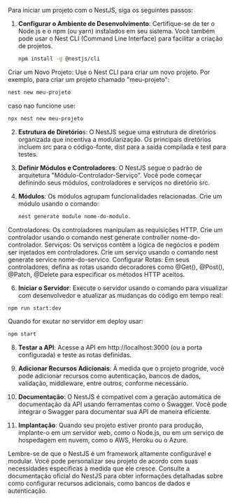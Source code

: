 Para iniciar um projeto com o NestJS, siga os seguintes passos:

1. **Configurar o Ambiente de Desenvolvimento**:
   Certifique-se de ter o Node.js e o npm (ou yarn) instalados em seu sistema. Você também pode usar o Nest CLI (Command Line Interface) para facilitar a criação de projetos.
   ```bash
   npm install -g @nestjs/cli
Criar um Novo Projeto:
Use o Nest CLI para criar um novo projeto. Por exemplo, para criar um projeto chamado "meu-projeto":

```bash
nest new meu-projeto
```
caso nao funcione use: 

```bash
npx nest new meu-projeto
```
2. **Estrutura de Diretório**s:
O NestJS segue uma estrutura de diretórios organizada que incentiva a modularização. Os principais diretórios incluem src para o código-fonte, dist para a saída compilada e test para testes.

3. **Definir Módulos e Controladores**:
O NestJS segue o padrão de arquitetura "Módulo-Controlador-Serviço". Você pode começar definindo seus módulos, controladores e serviços no diretório src.

4. **Módulos**: Os módulos agrupam funcionalidades relacionadas. Crie um módulo usando o comando:
   ```bash
   nest generate module nome-do-modulo.
   ``` 
Controladores: Os controladores manipulam as requisições HTTP. Crie um controlador usando o comando nest generate controller nome-do-controlador.
Serviços: Os serviços contêm a lógica de negócios e podem ser injetados em controladores. Crie um serviço usando o comando nest generate service nome-do-servico.
Configurar Rotas:
Em seus controladores, defina as rotas usando decoradores como @Get(), @Post(), @Patch, @Delete para especificar os métodos HTTP aceitos.

6. **Iniciar o Servidor**:
Execute o servidor usando o comando para visualizar com desenvolvedor e atualizar as mudanças do código em tempo real:

```bash
npm run start:dev
```
Quando for exutar no servidor em deploy usar:

```bash
npm start
``` 
8. **Testar a API**:
Acesse a API em http://localhost:3000 (ou a porta configurada) e teste as rotas definidas.

9. **Adicionar Recursos Adicionais**:
À medida que o projeto progride, você pode adicionar recursos como autenticação, bancos de dados, validação, middleware, entre outros, conforme necessário.

10. **Documentação**:
O NestJS é compatível com a geração automática de documentação da API usando ferramentas como o Swagger. Você pode integrar o Swagger para documentar sua API de maneira eficiente.

11. **Implantação**:
Quando seu projeto estiver pronto para produção, implante-o em um servidor web, como o Node.js, ou em um serviço de hospedagem em nuvem, como o AWS, Heroku ou o Azure.

Lembre-se de que o NestJS é um framework altamente configurável e modular. Você pode personalizar seu projeto de acordo com suas necessidades específicas à medida que ele cresce. Consulte a documentação oficial do NestJS para obter informações detalhadas sobre como configurar recursos adicionais, como bancos de dados e autenticação.
